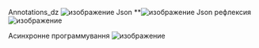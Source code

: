 Annotations_dz
![изображение](https://github.com/user-attachments/assets/378fc61a-4127-4c5d-aec1-15231ba493a5)
Json
**![изображение](https://github.com/user-attachments/assets/beb9df3d-e4b0-4734-85a1-e4de8a3f045e)
Json рефлексия
![изображение](https://github.com/user-attachments/assets/0a0955e1-aa1d-46b4-b6fe-3a084fb65ef4)

Acинхронне программування
![изображение](https://github.com/user-attachments/assets/9d1ec4db-7081-4b1f-9521-6af935f57fb4)


